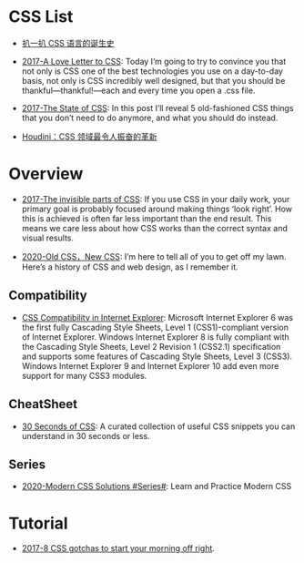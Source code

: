 # CSS List

- [扒一扒 CSS 语言的诞生史](http://qianduan.guru/2016/07/26/The-Languages-Which-Almost-Became-CSS/)

- [2017-A Love Letter to CSS](https://parg.co/biC): Today I’m going to try to convince you that not only is CSS one of the best technologies you use on a day-to-day basis, not only is CSS incredibly well designed, but that you should be thankful—thankful!—each and every time you open a .css file.

- [2017-The State of CSS](https://parg.co/bLZ): In this post I’ll reveal 5 old-fashioned CSS things that you don’t need to do anymore, and what you should do instead.

- [Houdini：CSS 领域最令人振奋的革新](http://qianduan.guru/2016/05/20/houdini/)

# Overview

- [2017-The invisible parts of CSS](https://madebymike.com.au/writing/the-invisible-parts-of-CSS/#cascade): If you use CSS in your daily work, your primary goal is probably focused around making things ‘look right’. How this is achieved is often far less important than the end result. This means we care less about how CSS works than the correct syntax and visual results.

- [2020-Old CSS，New CSS](https://eev.ee/blog/2020/02/01/old-css-new-css/): I’m here to tell all of you to get off my lawn. Here’s a history of CSS and web design, as I remember it.

## Compatibility

- [CSS Compatibility in Internet Explorer](https://msdn.microsoft.com/en-us/library/hh781508%28v=vs.85%29.aspx): Microsoft Internet Explorer 6 was the first fully Cascading Style Sheets, Level 1 (CSS1)-compliant version of Internet Explorer. Windows Internet Explorer 8 is fully compliant with the Cascading Style Sheets, Level 2 Revision 1 (CSS2.1) specification and supports some features of Cascading Style Sheets, Level 3 (CSS3). Windows Internet Explorer 9 and Internet Explorer 10 add even more support for many CSS3 modules.

## CheatSheet

- [30 Seconds of CSS](https://atomiks.github.io/30-seconds-of-css/): A curated collection of useful CSS snippets you can understand in 30 seconds or less.

## Series

- [2020-Modern CSS Solutions #Series#](https://moderncss.dev/): Learn and Practice Modern CSS

# Tutorial

- [2017-8 CSS gotchas to start your morning off right](https://parg.co/bhl).
